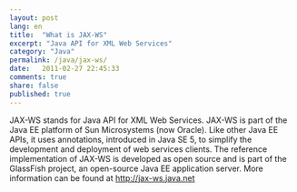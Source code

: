 ```yaml
---
layout: post
lang: en
title:  "What is JAX-WS"
excerpt: "Java API for XML Web Services"
category: "Java"
permalink: /java/jax-ws/
date:   2011-02-27 22:45:33
comments: true
share: false
published: true
---
```


JAX-WS stands for Java API for XML Web Services.
JAX-WS is part of the Java EE platform of Sun Microsystems (now Oracle). Like other Java EE APIs, it uses annotations, introduced in Java SE 5, to simplify the development and deployment of web services clients.
The reference implementation of JAX-WS is developed as open source and is part of the GlassFish project, an open-source Java EE application server.
More information can be found at http://jax-ws.java.net
